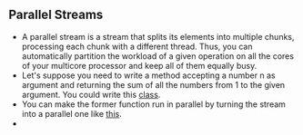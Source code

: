 ## Parallel Streams
* A parallel stream is a stream that splits its elements into multiple
  chunks, processing each chunk with a different thread.
  Thus, you can automatically partition the workload of a given
  operation on all the cores of your multicore processor and keep
  all of them equally busy.
* Let's suppose you need to write a method accepting a number n as
  argument and returning the sum of all the numbers from 1 to the 
  given argument.
  You could write this [class](NaiveApproach.java).
* You can make the former function run in parallel by turning the 
  stream into a parallel one like [this](BetterApproach.java).
* 
